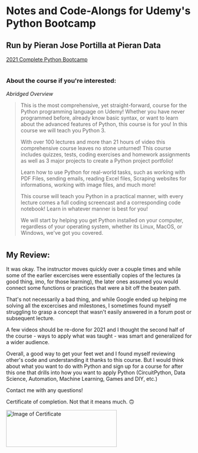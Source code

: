 # Notes and Code-Alongs for Udemy's Python Bootcamp

## Run by Pieran Jose Portilla at Pieran Data

[2021 Complete Python Bootcamp](www.udemy.com/course/complete-python-bootcamp/learn/lecture/20672106#overview)

#

### About the course if you're interested: 
*Abridged Overview*
>This is the most comprehensive, yet straight-forward, course for the Python programming language on Udemy! Whether you have never programmed before, already know basic syntax, or want to learn about the advanced features of Python, this course is for you! In this course we will teach you Python 3.
>
>With over 100 lectures and more than 21 hours of video this comprehensive course leaves no stone unturned! This course includes quizzes, tests, coding exercises and homework assignments as well as 3 major projects to create a Python project portfolio!
>
>Learn how to use Python for real-world tasks, such as working with PDF Files, sending emails, reading Excel files, Scraping websites for informations, working with image files, and much more!
>
>This course will teach you Python in a practical manner, with every lecture comes a full coding screencast and a corresponding code notebook! Learn in whatever manner is best for you!
>
>We will start by helping you get Python installed on your computer, regardless of your operating system, whether its Linux, MacOS, or Windows, we've got you covered.

#

## My Review:

It was okay. The instructor moves quickly over a couple times and while some of the earlier excercises were essentially copies of the lectures (a good thing, imo, for those learning), the later ones assumed you would connect some functions or practices that were a bit off the beaten path. 

That's not necessarily a bad thing, and while Google ended up helping me solving all the excercises and milestones, I sometimes found myself struggling to grasp a concept that wasn't easily answered in a forum post or subsequent lecture. 

A few videos should be re-done for 2021 and I thought the second half of the course - ways to apply what was taught - was smart and generalized for a wider audience. 

Overall, a good way to get your feet wet and I found myself reviewing other's code and understanding it thanks to this course. But I would think about what you want to do with Python and sign up for a course for after this one that drills into how you want to apply Python (CircuitPython, Data Science, Automation, Machine Learning, Games and DIY, etc.)

Contact me with any questions! 

Certificate of completion. Not that it means much. 🙃


<img src="https://i.imgur.com/MV2jzSi.png" alt="Image of Certificate" width="300" height="100" />
